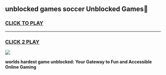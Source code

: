 
## unblocked games soccer Unblocked Games👋
<h3>
<a href="https://premium.freeplayer.one?title=unblocked_games_soccer&ref=16F">CLICK TO PLAY</a></h3>
<hr>

<h3>
<a href="https://premium.freeplayer.one?title=unblocked_games_soccer&ref=16F">CLICK 2 PLAY</a>
  
</h3>

<a href="https://premium.freeplayer.one?title=unblocked_games_soccer&ref=16F/"><img src="https://clearcache.store/games.png"></a>


**worlds hardest game unblocked: Your Gateway to Fun and Accessible Online Gaming**
